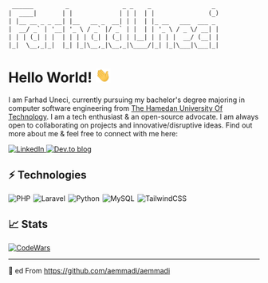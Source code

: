 ```
 ______         _               _ _    _                 _
|  ____|       | |             | | |  | |               (_)
| |__ __ _ _ __| |__   __ _  __| | |  | |_ __   ___  ___ _ 
|  __/ _` | '__| '_ \ / _` |/ _` | |  | | '_ \ / _ \/ __| |
| | | (_| | |  | | | | (_| | (_| | |__| | | | |  __/ (__| |
|_|  \__,_|_|  |_| |_|\__,_|\__,_|\____/|_| |_|\___|\___|_|
```


# **Hello World!** <img src="https://raw.githubusercontent.com/farhaduneci/farhaduneci/master/wave.gif" width="30px">

I am Farhad Uneci, currently pursuing my bachelor's degree majoring in computer software engineering from [The Hamedan University Of Technology](https://hut.ac.ir/). I am a tech enthusiast & an open-source advocate. I am always open to collaborating on projects and innovative/disruptive ideas. Find out more about me & feel free to connect with me here:

<div>
  <a href="https://www.linkedin.com/in/farhad-uneci/">
    <img alt="LinkedIn" src="https://img.shields.io/badge/linkedin%20-%230077B5.svg?&style=for-the-badge&logo=linkedin&logoColor=white"/>
  </a>

   <a href="https://dev.to/farhaduneci">
    <img alt="Dev.to blog" src="https://img.shields.io/badge/dev.to-0A0A0A?style=for-the-badge&logo=dev.to&logoColor=white" >
  </a>
</div>

## ⚡ Technologies

<div style="display: flex; flex-flow: row wrap; gap: 6px;">
  <img alt="PHP" src="https://img.shields.io/badge/php-%23777BB4.svg?&style=for-the-badge&logo=php&logoColor=white"/>
  <img alt="Laravel" src="https://img.shields.io/badge/laravel%20-%23FF2D20.svg?&style=for-the-badge&logo=laravel&logoColor=white"/>
  <img alt="Python" src="https://img.shields.io/badge/python-FFD43B.svg?&style=for-the-badge&logo=python&logoColor=blue"/>
  <img alt="MySQL" src="https://img.shields.io/badge/mysql-00758F.svg?&style=for-the-badge&logo=mysql&logoColor=white"/>
<!--   <img alt="MongoDB" src ="https://img.shields.io/badge/MongoDB-%234ea94b.svg?&style=for-the-badge&logo=mongodb&logoColor=white"/>
  <img alt="GraphQL" src="https://img.shields.io/badge/-GraphQL-E10098?style=for-the-badge&logo=graphql"/> -->
  <img alt="TailwindCSS" src="https://img.shields.io/badge/tailwindcss%20-%2338B2AC.svg?&style=for-the-badge&logo=tailwind-css&logoColor=white"/>
</div>

## 📈 Stats

<a href="https://www.codewars.com/users/Farhaduneci" target="_blank">
  <img alt="CodeWars" src="https://www.codewars.com/users/Farhaduneci/badges/small"/>
</a>

---

🍴 ed From https://github.com/aemmadi/aemmadi
